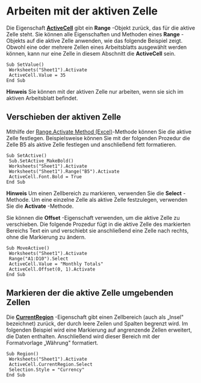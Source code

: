 
# Arbeiten mit der aktiven Zelle

Die Eigenschaft  **[ActiveCell](7ebfbec8-dc4e-36c5-188a-347d42649e76.md)** gibt ein **Range** -Objekt zurück, das für die aktive Zelle steht. Sie können alle Eigenschaften und Methoden eines **Range** -Objekts auf die aktive Zelle anwenden, wie das folgende Beispiel zeigt. Obwohl eine oder mehrere Zellen eines Arbeitsblatts ausgewählt werden können, kann nur eine Zelle in diesem Abschnitt die **ActiveCell** sein.


```
Sub SetValue() 
 Worksheets("Sheet1").Activate 
 ActiveCell.Value = 35 
End Sub
```


 **Hinweis**  Sie können mit der aktiven Zelle nur arbeiten, wenn sie sich im aktiven Arbeitsblatt befindet.


## Verschieben der aktiven Zelle

Mithilfe der [Range.Activate Method (Excel)](a0050055-84e7-7611-a961-887fcb063369.md)-Methode können Sie die aktive Zelle festlegen. Beispielsweise können Sie mit der folgenden Prozedur die Zelle B5 als aktive Zelle festlegen und anschließend fett formatieren.


```
Sub SetActive() 
 Sub.SetActive_MakeBold()
 Worksheets("Sheet1").Activate 
 Worksheets("Sheet1").Range("B5").Activate 
 ActiveCell.Font.Bold = True 
End Sub
```


 **Hinweis**  Um einen Zellbereich zu markieren, verwenden Sie die  **Select** -Methode. Um eine einzelne Zelle als aktive Zelle festzulegen, verwenden Sie die **Activate** -Methode.

Sie können die  **Offset** -Eigenschaft verwenden, um die aktive Zelle zu verschieben. Die folgende Prozedur fügt in die aktive Zelle des markierten Bereichs Text ein und verschiebt sie anschließend eine Zelle nach rechts, ohne die Markierung zu ändern.




```
Sub MoveActive() 
 Worksheets("Sheet1").Activate 
 Range("A1:D10").Select 
 ActiveCell.Value = "Monthly Totals" 
 ActiveCell.Offset(0, 1).Activate 
End Sub
```


## Markieren der die aktive Zelle umgebenden Zellen

Die  **[CurrentRegion](39277cc5-07ff-8453-7330-b272b365f9dc.md)** -Eigenschaft gibt einen Zellbereich (auch als „Insel" bezeichnet) zurück, der durch leere Zeilen und Spalten begrenzt wird. Im folgenden Beispiel wird eine Markierung auf angrenzende Zellen erweitert, die Daten enthalten. Anschließend wird dieser Bereich mit der Formatvorlage „Währung" formatiert.


```
Sub Region() 
 Worksheets("Sheet1").Activate 
 ActiveCell.CurrentRegion.Select 
 Selection.Style = "Currency" 
End Sub
```

